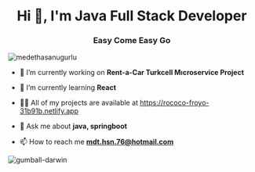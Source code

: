 <h1 align="center">Hi 👋, I'm Java Full Stack Developer</h1>
<h3 align="center">Easy Come Easy Go</h3>

<div align="center">
  

</div>
<p align="left"> <img src="https://komarev.com/ghpvc/?username=medethasanugurlu&label=Profile%20views&color=0e75b6&style=flat" alt="medethasanugurlu" /> </p>

- 🔭 I’m currently working on **Rent-a-Car Turkcell Mıcroservice Project**

- 🌱 I’m currently learning **React**

- 👨‍💻 All of my projects are available at https://rococo-froyo-31b91b.netlify.app

- 💬 Ask me about **java, springboot**

- 📫 How to reach me **mdt.hsn.76@hotmail.com**


![gumball-darwin](https://user-images.githubusercontent.com/77449083/236438116-b9d9499e-c124-459b-9e90-98eb67a0a6c1.gif)

